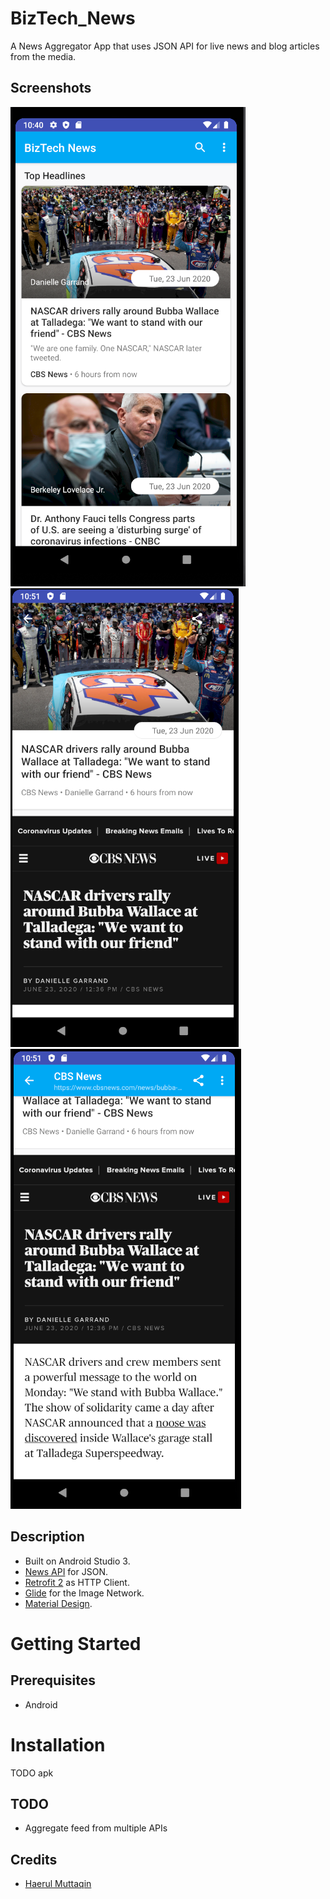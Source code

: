 # BizTech_News
A News Aggregator App that uses JSON API for live news and blog articles from the media.

## Screenshots
![Screenshot](Main.PNG)
![Screenshot](article.PNG)
![Screenshot](Article2.PNG)

## Description
- Built on Android Studio 3.
- [News API](https://newsapi.org/) for JSON.
- [Retrofit 2](https://square.github.io/retrofit/) as HTTP Client.
- [Glide](https://bumptech.github.io/glide/doc/generatedapi.html) for the Image Network.
- [Material Design](https://developer.android.com/distribute/best-practices/develop/use-material-design).

# Getting Started
## Prerequisites
- Android

# Installation
TODO apk

## TODO
- Aggregate feed from multiple APIs

## Credits
- [Haerul Muttaqin](https://www.youtube.com/watch?v=9oNZAzIhL7s&list=PLT3-dzFEBix16zontJjPJPeYUWtE_HREq)
